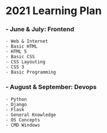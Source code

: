 # 2021 Learning Plan
  ### - June & July: Frontend
    - Web & Internet
    - Basic HTML
    - HTML 5
    - Basic CSS
    - CSS Layouting
    - CSS 3
    - Basic Programming
  ### - August & September: Devops
    - Python
    - Django
    - Flask
    - General Knowledge
    - OS Concepts
    - CMD Windows
